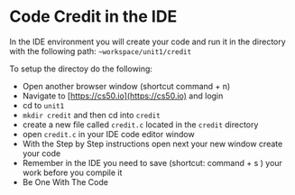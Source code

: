 # Code Credit in the IDE 

In the IDE environment you will create your code and run it in the directory with the following path:
   `~workspace/unit1/credit`

To setup the directoy do the following:

  * Open another browser window (shortcut command + n)
  * Navigate to [https://cs50.io](https://cs50.io) and login
  * cd to `unit1`
  * `mkdir credit` and then cd into `credit`
  * create a new file called `credit.c` located in the `credit` directory
  * open `credit.c` in your IDE code editor window
  * With the Step by Step instructions open next your new window create your code
  * Remember in the IDE you need to save (shortcut: command + s ) your work before you compile it
  * Be One With The Code
